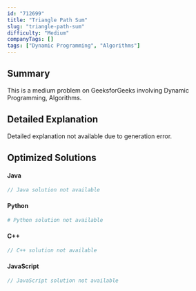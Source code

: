 ```yaml
---
id: "712699"
title: "Triangle Path Sum"
slug: "triangle-path-sum"
difficulty: "Medium"
companyTags: []
tags: ["Dynamic Programming", "Algorithms"]
---
```


## Summary

This is a medium problem on GeeksforGeeks involving Dynamic Programming, Algorithms.

## Detailed Explanation

Detailed explanation not available due to generation error.

## Optimized Solutions

#### Java
```java
// Java solution not available
```

#### Python
```python
# Python solution not available
```

#### C++
```cpp
// C++ solution not available
```

#### JavaScript
```javascript
// JavaScript solution not available
```